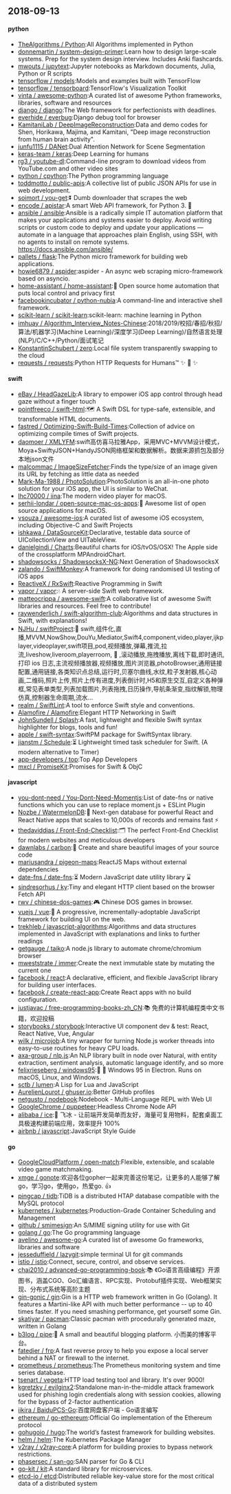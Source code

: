 ## 2018-09-13

#### python
* [TheAlgorithms / Python](https://github.com/TheAlgorithms/Python):All Algorithms implemented in Python
* [donnemartin / system-design-primer](https://github.com/donnemartin/system-design-primer):Learn how to design large-scale systems. Prep for the system design interview. Includes Anki flashcards.
* [mwouts / jupytext](https://github.com/mwouts/jupytext):Jupyter notebooks as Markdown documents, Julia, Python or R scripts
* [tensorflow / models](https://github.com/tensorflow/models):Models and examples built with TensorFlow
* [tensorflow / tensorboard](https://github.com/tensorflow/tensorboard):TensorFlow's Visualization Toolkit
* [vinta / awesome-python](https://github.com/vinta/awesome-python):A curated list of awesome Python frameworks, libraries, software and resources
* [django / django](https://github.com/django/django):The Web framework for perfectionists with deadlines.
* [everhide / everbug](https://github.com/everhide/everbug):Django debug tool for browser
* [KamitaniLab / DeepImageReconstruction](https://github.com/KamitaniLab/DeepImageReconstruction):Data and demo codes for Shen, Horikawa, Majima, and Kamitani, "Deep image reconstruction from human brain activity".
* [junfu1115 / DANet](https://github.com/junfu1115/DANet):Dual Attention Network for Scene Segmentation
* [keras-team / keras](https://github.com/keras-team/keras):Deep Learning for humans
* [rg3 / youtube-dl](https://github.com/rg3/youtube-dl):Command-line program to download videos from YouTube.com and other video sites
* [python / cpython](https://github.com/python/cpython):The Python programming language
* [toddmotto / public-apis](https://github.com/toddmotto/public-apis):A collective list of public JSON APIs for use in web development.
* [soimort / you-get](https://github.com/soimort/you-get):⏬
Dumb downloader that scrapes the web
* [encode / apistar](https://github.com/encode/apistar):A smart Web API framework, for Python 3.
🌟
* [ansible / ansible](https://github.com/ansible/ansible):Ansible is a radically simple IT automation platform that makes your applications and systems easier to deploy. Avoid writing scripts or custom code to deploy and update your applications — automate in a language that approaches plain English, using SSH, with no agents to install on remote systems. https://docs.ansible.com/ansible/
* [pallets / flask](https://github.com/pallets/flask):The Python micro framework for building web applications.
* [howie6879 / aspider](https://github.com/howie6879/aspider):aspider - An async web scraping micro-framework based on asyncio.
* [home-assistant / home-assistant](https://github.com/home-assistant/home-assistant):🏡
Open source home automation that puts local control and privacy first
* [facebookincubator / python-nubia](https://github.com/facebookincubator/python-nubia):A command-line and interactive shell framework.
* [scikit-learn / scikit-learn](https://github.com/scikit-learn/scikit-learn):scikit-learn: machine learning in Python
* [imhuay / Algorithm_Interview_Notes-Chinese](https://github.com/imhuay/Algorithm_Interview_Notes-Chinese):2018/2019/校招/春招/秋招/算法/机器学习(Machine Learning)/深度学习(Deep Learning)/自然语言处理(NLP)/C/C++/Python/面试笔记
* [KonstantinSchubert / zero](https://github.com/KonstantinSchubert/zero):Local file system transparently swapping to the cloud
* [requests / requests](https://github.com/requests/requests):Python HTTP Requests for Humans™
✨
🍰
✨

#### swift
* [eBay / HeadGazeLib](https://github.com/eBay/HeadGazeLib):A library to empower iOS app control through head gaze without a finger touch
* [pointfreeco / swift-html](https://github.com/pointfreeco/swift-html):🗺
A Swift DSL for type-safe, extensible, and transformable HTML documents.
* [fastred / Optimizing-Swift-Build-Times](https://github.com/fastred/Optimizing-Swift-Build-Times):Collection of advice on optimizing compile times of Swift projects.
* [daomoer / XMLYFM](https://github.com/daomoer/XMLYFM):swift高仿喜马拉雅App，采用MVC+MVVM设计模式，Moya+SwiftyJSON+HandyJSON网络框架和数据解析。数据来源抓包及部分本地json文件
* [malcommac / ImageSizeFetcher](https://github.com/malcommac/ImageSizeFetcher):Finds the type/size of an image given its URL by fetching as little data as needed
* [Mark-Ma-1988 / PhotoSolution](https://github.com/Mark-Ma-1988/PhotoSolution):PhotoSolution is an all-in-one photo solution for your iOS app, the UI is similar to WeChat.
* [lhc70000 / iina](https://github.com/lhc70000/iina):The modern video player for macOS.
* [serhii-londar / open-source-mac-os-apps](https://github.com/serhii-londar/open-source-mac-os-apps):🚀
Awesome list of open source applications for macOS.
* [vsouza / awesome-ios](https://github.com/vsouza/awesome-ios):A curated list of awesome iOS ecosystem, including Objective-C and Swift Projects
* [ishkawa / DataSourceKit](https://github.com/ishkawa/DataSourceKit):Declarative, testable data source of UICollectionView and UITableView.
* [danielgindi / Charts](https://github.com/danielgindi/Charts):Beautiful charts for iOS/tvOS/OSX! The Apple side of the crossplatform MPAndroidChart.
* [shadowsocks / ShadowsocksX-NG](https://github.com/shadowsocks/ShadowsocksX-NG):Next Generation of ShadowsocksX
* [zalando / SwiftMonkey](https://github.com/zalando/SwiftMonkey):A framework for doing randomised UI testing of iOS apps
* [ReactiveX / RxSwift](https://github.com/ReactiveX/RxSwift):Reactive Programming in Swift
* [vapor / vapor](https://github.com/vapor/vapor):💧
A server-side Swift web framework.
* [matteocrippa / awesome-swift](https://github.com/matteocrippa/awesome-swift):A collaborative list of awesome Swift libraries and resources. Feel free to contribute!
* [raywenderlich / swift-algorithm-club](https://github.com/raywenderlich/swift-algorithm-club):Algorithms and data structures in Swift, with explanations!
* [NJHu / swiftProject](https://github.com/NJHu/swiftProject):🌲
swift,组件化,直播,MVVM,NowShow,DouYu,Mediator,Swift4,component,video,player,ijkplayer,videoplayer,swift项目,pod,视频播放,弹幕,推流,拉流,liveshow,liveroom,playerroom,
📝
,滚动播放,拖拽播放,离线下载,即时通讯,打印 ios 日志,主流视频播放器,视频播放,图片浏览器,photoBrowser,通用链接配置,通用链接,各类知识点总结,运行时,贝塞尔曲线,水纹,粒子发射器,核心动画,二维码,照片上传,照片上传有进度,列表倒计时,H5和原生交互,自定义各种弹框,常见表单类型,列表加载图片,列表拖拽,日历操作,导航条渐变,指纹解锁,物理仿真,控制器生命周期,流水…
* [realm / SwiftLint](https://github.com/realm/SwiftLint):A tool to enforce Swift style and conventions.
* [Alamofire / Alamofire](https://github.com/Alamofire/Alamofire):Elegant HTTP Networking in Swift
* [JohnSundell / Splash](https://github.com/JohnSundell/Splash):A fast, lightweight and flexible Swift syntax highlighter for blogs, tools and fun!
* [apple / swift-syntax](https://github.com/apple/swift-syntax):SwiftPM package for SwiftSyntax library.
* [jianstm / Schedule](https://github.com/jianstm/Schedule):⏳
Lightweight timed task scheduler for Swift. (A modern alternative to Timer)
* [app-developers / top](https://github.com/app-developers/top):Top App Developers
* [mxcl / PromiseKit](https://github.com/mxcl/PromiseKit):Promises for Swift & ObjC

#### javascript
* [you-dont-need / You-Dont-Need-Momentjs](https://github.com/you-dont-need/You-Dont-Need-Momentjs):List of date-fns or native functions which you can use to replace moment.js + ESLint Plugin
* [Nozbe / WatermelonDB](https://github.com/Nozbe/WatermelonDB):🍉
Next-gen database for powerful React and React Native apps that scales to 10,000s of records and remains fast
⚡️
* [thedaviddias / Front-End-Checklist](https://github.com/thedaviddias/Front-End-Checklist):🗂
The perfect Front-End Checklist for modern websites and meticulous developers
* [dawnlabs / carbon](https://github.com/dawnlabs/carbon):🎨
Create and share beautiful images of your source code
* [mariusandra / pigeon-maps](https://github.com/mariusandra/pigeon-maps):ReactJS Maps without external dependencies
* [date-fns / date-fns](https://github.com/date-fns/date-fns):⏳
Modern JavaScript date utility library
⌛️
* [sindresorhus / ky](https://github.com/sindresorhus/ky):Tiny and elegant HTTP client based on the browser Fetch API
* [rwv / chinese-dos-games](https://github.com/rwv/chinese-dos-games):🎮
Chinese DOS games in browser.
* [vuejs / vue](https://github.com/vuejs/vue):🖖
A progressive, incrementally-adoptable JavaScript framework for building UI on the web.
* [trekhleb / javascript-algorithms](https://github.com/trekhleb/javascript-algorithms):Algorithms and data structures implemented in JavaScript with explanations and links to further readings
* [getgauge / taiko](https://github.com/getgauge/taiko):A node.js library to automate chrome/chromium browser
* [mweststrate / immer](https://github.com/mweststrate/immer):Create the next immutable state by mutating the current one
* [facebook / react](https://github.com/facebook/react):A declarative, efficient, and flexible JavaScript library for building user interfaces.
* [facebook / create-react-app](https://github.com/facebook/create-react-app):Create React apps with no build configuration.
* [justjavac / free-programming-books-zh_CN](https://github.com/justjavac/free-programming-books-zh_CN):📚
免费的计算机编程类中文书籍，欢迎投稿
* [storybooks / storybook](https://github.com/storybooks/storybook):Interactive UI component dev & test: React, React Native, Vue, Angular
* [wilk / microjob](https://github.com/wilk/microjob):A tiny wrapper for turning Node.js worker threads into easy-to-use routines for heavy CPU loads.
* [axa-group / nlp.js](https://github.com/axa-group/nlp.js):An NLP library built in node over Natural, with entity extraction, sentiment analysis, automatic language identify, and so more
* [felixrieseberg / windows95](https://github.com/felixrieseberg/windows95):💩
🚀
Windows 95 in Electron. Runs on macOS, Linux, and Windows.
* [sctb / lumen](https://github.com/sctb/lumen):A Lisp for Lua and JavaScript
* [AurelienLourot / ghuser.io](https://github.com/AurelienLourot/ghuser.io):Better GitHub profiles
* [netgusto / nodebook](https://github.com/netgusto/nodebook):Nodebook - Multi-Language REPL with Web UI
* [GoogleChrome / puppeteer](https://github.com/GoogleChrome/puppeteer):Headless Chrome Node API
* [alibaba / ice](https://github.com/alibaba/ice):🚀
飞冰 - 让前端开发简单而友好，海量可复用物料，配套桌面工具极速构建前端应用，效率提升 100%
* [airbnb / javascript](https://github.com/airbnb/javascript):JavaScript Style Guide

#### go
* [GoogleCloudPlatform / open-match](https://github.com/GoogleCloudPlatform/open-match):Flexible, extensible, and scalable video game matchmaking.
* [xmge / gonote](https://github.com/xmge/gonote):欢迎各位gopher一起来完善这份笔记，让更多的人能够了解go，学习go，使用go，热爱go.
👍
* [pingcap / tidb](https://github.com/pingcap/tidb):TiDB is a distributed HTAP database compatible with the MySQL protocol
* [kubernetes / kubernetes](https://github.com/kubernetes/kubernetes):Production-Grade Container Scheduling and Management
* [github / smimesign](https://github.com/github/smimesign):An S/MIME signing utility for use with Git
* [golang / go](https://github.com/golang/go):The Go programming language
* [avelino / awesome-go](https://github.com/avelino/awesome-go):A curated list of awesome Go frameworks, libraries and software
* [jesseduffield / lazygit](https://github.com/jesseduffield/lazygit):simple terminal UI for git commands
* [istio / istio](https://github.com/istio/istio):Connect, secure, control, and observe services.
* [chai2010 / advanced-go-programming-book](https://github.com/chai2010/advanced-go-programming-book):📚
《Go语言高级编程》开源图书，涵盖CGO、Go汇编语言、RPC实现、Protobuf插件实现、Web框架实现、分布式系统等高阶主题
* [gin-gonic / gin](https://github.com/gin-gonic/gin):Gin is a HTTP web framework written in Go (Golang). It features a Martini-like API with much better performance -- up to 40 times faster. If you need smashing performance, get yourself some Gin.
* [skatiyar / pacman](https://github.com/skatiyar/pacman):Classic pacman with procedurally generated maze, written in Golang
* [b3log / pipe](https://github.com/b3log/pipe):🎷
A small and beautiful blogging platform. 小而美的博客平台。
* [fatedier / frp](https://github.com/fatedier/frp):A fast reverse proxy to help you expose a local server behind a NAT or firewall to the internet.
* [prometheus / prometheus](https://github.com/prometheus/prometheus):The Prometheus monitoring system and time series database.
* [tsenart / vegeta](https://github.com/tsenart/vegeta):HTTP load testing tool and library. It's over 9000!
* [kgretzky / evilginx2](https://github.com/kgretzky/evilginx2):Standalone man-in-the-middle attack framework used for phishing login credentials along with session cookies, allowing for the bypass of 2-factor authentication
* [iikira / BaiduPCS-Go](https://github.com/iikira/BaiduPCS-Go):百度网盘客户端 - Go语言编写
* [ethereum / go-ethereum](https://github.com/ethereum/go-ethereum):Official Go implementation of the Ethereum protocol
* [gohugoio / hugo](https://github.com/gohugoio/hugo):The world’s fastest framework for building websites.
* [helm / helm](https://github.com/helm/helm):The Kubernetes Package Manager
* [v2ray / v2ray-core](https://github.com/v2ray/v2ray-core):A platform for building proxies to bypass network restrictions.
* [phasersec / san-go](https://github.com/phasersec/san-go):SAN parser for Go & CLI
* [go-kit / kit](https://github.com/go-kit/kit):A standard library for microservices.
* [etcd-io / etcd](https://github.com/etcd-io/etcd):Distributed reliable key-value store for the most critical data of a distributed system
